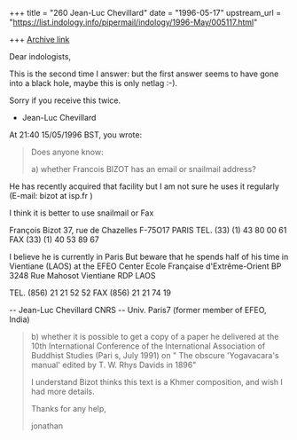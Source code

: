 +++
title = "260 Jean-Luc Chevillard"
date = "1996-05-17"
upstream_url = "https://list.indology.info/pipermail/indology/1996-May/005117.html"

+++
[Archive link](https://list.indology.info/pipermail/indology/1996-May/005117.html)

Dear indologists,

This is the second time I answer:
but the first answer seems to have gone into a black hole,
maybe this is only netlag :-).

Sorry if you receive this twice.

- Jean-Luc Chevillard

At 21:40 15/05/1996 BST, you wrote:
>Does anyone know:
>
>a)  whether Francois BIZOT has an email or snailmail address?
>

He has recently acquired that facility
but I am not sure he uses it regularly
(E-mail:  bizot at isp.fr  )

I think it is better to use snailmail or Fax

 François Bizot
 37, rue de Chazelles
 F-75O17 PARIS
 TEL. (33) (1) 43 80 00 61
 FAX  (33) (1) 40 53 89 67

I believe he is currently in Paris
But beware that he spends half of his time
in Vientiane (LAOS) at the EFEO Center
 Ecole Française d'Extrême-Orient
 BP 3248
 Rue Mahosot
 Vientiane
 RDP LAOS

TEL. (856) 21 21 52 52
FAX   (856) 21 21 74 19

-- Jean-Luc Chevillard
   CNRS -- Univ. Paris7
   (former member of EFEO, India)

>b)  whether it is possible to get a copy of a paper he delivered at the 10th
>International Conference of the International Association of Buddhist Studies
>(Pari
>s, July 1991) on " The obscure 'Yogavacara's manual' edited by T. W. Rhys
>Davids in 1896"
>
>I understand Bizot thinks this text is a Khmer composition, and wish I had
>more details.
>
>Thanks for any help,
>
>jonathan
>
>
>





